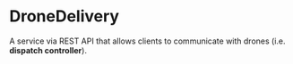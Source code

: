 # DroneDelivery
A service via REST API that allows clients to communicate with drones (i.e. **dispatch controller**).
